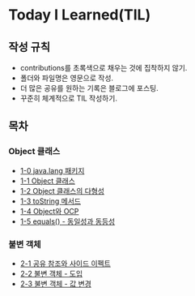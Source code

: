 # Today I Learned(TIL)

## 작성 규칙
- contributions를 초록색으로 채우는 것에 집착하지 않기.
- 폴더와 파일명은 영문으로 작성.
- 더 많은 공유를 원하는 기록은 블로그에 포스팅.
- 꾸준히 체계적으로 TIL 작성하기. 

## 목차

### Object 클래스
- [1-0 java.lang 패키지](https://github.com/YeongJae0114/TIL/blob/main/Java-mid1/Java-mid_1-0.md)
- [1-1 Object 클래스](https://github.com/YeongJae0114/TIL/blob/main/Java-mid1/Java-mid_1-1.md)
- [1-2 Object 클래스의 다형성](https://github.com/YeongJae0114/TIL/blob/main/Java-mid1/Java-mid_1-2.md)
- [1-3 toString 메서드](https://github.com/YeongJae0114/TIL/blob/main/Java-mid1/Java-mid_1-3.md)
- [1-4 Object와 OCP](https://github.com/YeongJae0114/TIL/blob/main/Java-mid1/Java-mid_1-4.md)
- [1-5 equals() - 동일성과 동등성](https://github.com/YeongJae0114/TIL/blob/main/Java-mid1/Java-mid_1-5.md)

### 불변 객체
- [2-1 공유 참조와 사이드 이펙트](https://github.com/YeongJae0114/TIL/blob/main/Java-mid1/Java-mid_2-1.md)
- [2-2 불변 객체 - 도입](https://github.com/YeongJae0114/TIL/blob/main/Java-mid1/Java-mid_2-2.md)
- [2-3 불변 객체 - 값 변경](https://github.com/YeongJae0114/TIL/blob/main/Java-mid1/Java-mid_2-3.md)
